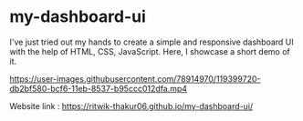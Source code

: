 # my-dashboard-ui
I've just tried out my hands to create a simple and responsive dashboard UI with the help of HTML, CSS, JavaScript. Here, I showcase a short demo of it.

https://user-images.githubusercontent.com/78914970/119399720-db2bf580-bcf6-11eb-8537-b95ccc012dfa.mp4

Website link : https://ritwik-thakur06.github.io/my-dashboard-ui/
